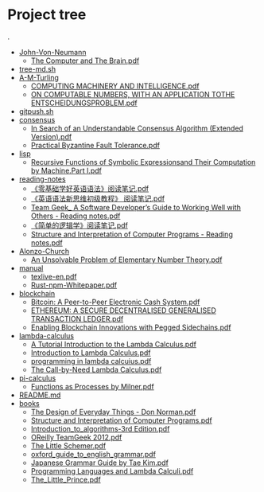 # Project tree

.
 * <a href="./John-Von-Neumann">John-Von-Neumann</a>
   * <a href="./John-Von-Neumann/The Computer and The Brain.pdf">The Computer and The Brain.pdf</a>
 * <a href="./tree-md.sh">tree-md.sh</a>
 * <a href="./A-M-Turling">A-M-Turling</a>
   * <a href="./A-M-Turling/COMPUTING MACHINERY AND INTELLIGENCE.pdf">COMPUTING MACHINERY AND INTELLIGENCE.pdf</a>
   * <a href="./A-M-Turling/ON COMPUTABLE NUMBERS, WITH AN APPLICATION TOTHE ENTSCHEIDUNGSPROBLEM.pdf">ON COMPUTABLE NUMBERS, WITH AN APPLICATION TOTHE ENTSCHEIDUNGSPROBLEM.pdf</a>
 * <a href="./gitpush.sh">gitpush.sh</a>
 * <a href="./consensus">consensus</a>
   * <a href="./consensus/In Search of an Understandable Consensus Algorithm (Extended Version).pdf">In Search of an Understandable Consensus Algorithm (Extended Version).pdf</a>
   * <a href="./consensus/Practical Byzantine Fault Tolerance.pdf">Practical Byzantine Fault Tolerance.pdf</a>
 * <a href="./lisp">lisp</a>
   * <a href="./lisp/Recursive Functions of Symbolic Expressionsand Their Computation by Machine.Part I.pdf">Recursive Functions of Symbolic Expressionsand Their Computation by Machine.Part I.pdf</a>
 * <a href="./reading-notes">reading-notes</a>
   * <a href="./reading-notes/《零基础学好英语语法》阅读笔记.pdf">《零基础学好英语语法》阅读笔记.pdf</a>
   * <a href="./reading-notes/《英语语法新思维初级教程》 阅读笔记.pdf">《英语语法新思维初级教程》 阅读笔记.pdf</a>
   * <a href="./reading-notes/Team Geek_ A Software Developer’s Guide to Working Well with Others - Reading notes.pdf">Team Geek_ A Software Developer’s Guide to Working Well with Others - Reading notes.pdf</a>
   * <a href="./reading-notes/《简单的逻辑学》阅读笔记.pdf">《简单的逻辑学》阅读笔记.pdf</a>
   * <a href="./reading-notes/Structure and Interpretation of Computer Programs - Reading notes.pdf">Structure and Interpretation of Computer Programs - Reading notes.pdf</a>
 * <a href="./Alonzo-Church">Alonzo-Church</a>
   * <a href="./Alonzo-Church/An Unsolvable Problem of Elementary Number Theory.pdf">An Unsolvable Problem of Elementary Number Theory.pdf</a>
 * <a href="./manual">manual</a>
   * <a href="./manual/texlive-en.pdf">texlive-en.pdf</a>
   * <a href="./manual/Rust-npm-Whitepaper.pdf">Rust-npm-Whitepaper.pdf</a>
 * <a href="./blockchain">blockchain</a>
   * <a href="./blockchain/Bitcoin: A Peer-to-Peer Electronic Cash System.pdf">Bitcoin: A Peer-to-Peer Electronic Cash System.pdf</a>
   * <a href="./blockchain/ETHEREUM: A SECURE DECENTRALISED GENERALISED TRANSACTION LEDGER.pdf">ETHEREUM: A SECURE DECENTRALISED GENERALISED TRANSACTION LEDGER.pdf</a>
   * <a href="./blockchain/Enabling Blockchain Innovations with Pegged Sidechains.pdf">Enabling Blockchain Innovations with Pegged Sidechains.pdf</a>
 * <a href="./lambda-calculus">lambda-calculus</a>
   * <a href="./lambda-calculus/A Tutorial Introduction to the Lambda Calculus.pdf">A Tutorial Introduction to the Lambda Calculus.pdf</a>
   * <a href="./lambda-calculus/Introduction to Lambda Calculus.pdf">Introduction to Lambda Calculus.pdf</a>
   * <a href="./lambda-calculus/programming in lambda calcuius.pdf">programming in lambda calcuius.pdf</a>
   * <a href="./lambda-calculus/The Call-by-Need Lambda Calculus.pdf">The Call-by-Need Lambda Calculus.pdf</a>
 * <a href="./pi-calculus">pi-calculus</a>
   * <a href="./pi-calculus/Functions as Processes by Milner.pdf">Functions as Processes by Milner.pdf</a>
 * <a href="./README.md">README.md</a>
 * <a href="./books">books</a>
     * <a href="./books/The Design of Everyday Things - Don Norman.pdf">The Design of Everyday Things - Don Norman.pdf</a>
     * <a href="./books/Structure and Interpretation of  Computer Programs.pdf">Structure and Interpretation of  Computer Programs.pdf</a>
     * <a href="./books/Introduction_to_algorithms-3rd Edition.pdf">Introduction_to_algorithms-3rd Edition.pdf</a>
     * <a href="./books/OReilly TeamGeek 2012.pdf">OReilly TeamGeek 2012.pdf</a>
     * <a href="./books/The Little Schemer.pdf">The Little Schemer.pdf</a>
     * <a href="./books/oxford_guide_to_english_grammar.pdf">oxford_guide_to_english_grammar.pdf</a>
     * <a href="./books/Japanese Grammar Guide by Tae Kim.pdf">Japanese Grammar Guide by Tae Kim.pdf</a>
     * <a href="./books/Programming Languages and Lambda Calculi.pdf">Programming Languages and Lambda Calculi.pdf</a>
     * <a href="./books/The_Little_Prince.pdf">The_Little_Prince.pdf</a>
